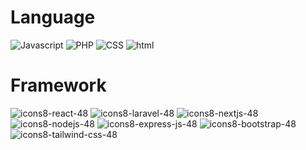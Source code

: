<h1>Language</h1>

![Javascript](https://github.com/siHaikal/siHaikal/assets/148690124/6a730dbe-164a-4644-aba1-71ac8d5b6919)
![PHP](https://github.com/siHaikal/siHaikal/assets/148690124/af07025a-3c3b-43c3-81c0-30fa3cb11a78)
![CSS](https://github.com/siHaikal/siHaikal/assets/148690124/9dbf7e68-da8a-42ed-ba0e-24a936bb1b0a)
![html](https://github.com/siHaikal/siHaikal/assets/148690124/0e2a602b-3c25-453e-bac7-641f87a8d05f)


<h1>Framework</h1>

![icons8-react-48](https://github.com/siHaikal/siHaikal/assets/148690124/2d3c00fa-7324-4057-b73c-b1ed73096827)
![icons8-laravel-48](https://github.com/siHaikal/siHaikal/assets/148690124/c15f5c50-73b4-4597-b481-01fc0f07d3ec)
![icons8-nextjs-48](https://github.com/siHaikal/siHaikal/assets/148690124/f83ab601-8386-4a53-b11c-968d4a6c2d14)
![icons8-nodejs-48](https://github.com/siHaikal/siHaikal/assets/148690124/fbadfc39-d918-43d4-81a6-c85a71e93be1)
![icons8-express-js-48](https://github.com/siHaikal/siHaikal/assets/148690124/98fc2b97-a474-424d-b37b-18182526dc7d)
![icons8-bootstrap-48](https://github.com/siHaikal/siHaikal/assets/148690124/e003705b-5212-4c11-b510-d71394bde65f)
![icons8-tailwind-css-48](https://github.com/siHaikal/siHaikal/assets/148690124/a06cf524-87ae-4ff8-ae83-170e09d01f0f)






